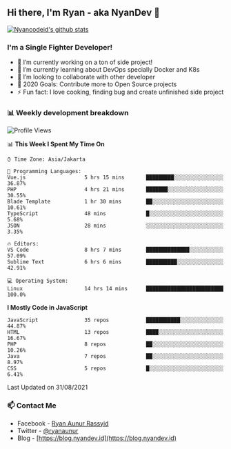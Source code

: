 ## Hi there, I'm Ryan - aka NyanDev 👋

[![Nyancodeid's github stats](https://github-readme-stats.vercel.app/api?username=nyancodeid)](https://github.com/nyancodeid/nyancodeid)

### I'm a Single Fighter Developer!
- 🔭 I’m currently working on a ton of side project!
- 🌱 I’m currently learning about DevOps specially Docker and K8s
- 👯 I’m looking to collaborate with other developer
- 🥅 2020 Goals: Contribute more to Open Source projects
- ⚡ Fun fact: I love cooking, finding bug and create unfinished side project 

### 📊 Weekly development breakdown

<!--START_SECTION:waka-->
![Profile Views](http://img.shields.io/badge/Profile%20Views-19-blue)

📊 **This Week I Spent My Time On** 

```text
⌚︎ Time Zone: Asia/Jakarta

💬 Programming Languages: 
Vue.js                   5 hrs 15 mins       █████████░░░░░░░░░░░░░░░░   36.87% 
PHP                      4 hrs 21 mins       ███████░░░░░░░░░░░░░░░░░░   30.55% 
Blade Template           1 hr 30 mins        ██░░░░░░░░░░░░░░░░░░░░░░░   10.61% 
TypeScript               48 mins             █░░░░░░░░░░░░░░░░░░░░░░░░   5.68% 
JSON                     28 mins             ░░░░░░░░░░░░░░░░░░░░░░░░░   3.35%

🔥 Editors: 
VS Code                  8 hrs 7 mins        ██████████████░░░░░░░░░░░   57.09% 
Sublime Text             6 hrs 6 mins        ██████████░░░░░░░░░░░░░░░   42.91%

💻 Operating System: 
Linux                    14 hrs 14 mins      █████████████████████████   100.0%

```

**I Mostly Code in JavaScript** 

```text
JavaScript               35 repos            ███████████░░░░░░░░░░░░░░   44.87% 
HTML                     13 repos            ████░░░░░░░░░░░░░░░░░░░░░   16.67% 
PHP                      8 repos             ██░░░░░░░░░░░░░░░░░░░░░░░   10.26% 
Java                     7 repos             ██░░░░░░░░░░░░░░░░░░░░░░░   8.97% 
CSS                      5 repos             █░░░░░░░░░░░░░░░░░░░░░░░░   6.41%

```



 Last Updated on 31/08/2021
<!--END_SECTION:waka-->

### 📫 Contact Me
- Facebook - [Ryan Aunur Rassyid](https://facebook.com/ryan.hac)
- Twitter - [@ryanaunur](https://twitter.com/ryanaunur)
- Blog - [https://blog.nyandev.id](https://blog.nyandev.id)
